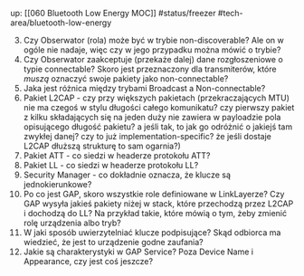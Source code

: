 up: [[060 Bluetooth Low Energy MOC]]
#status/freezer 
#tech-area/bluetooth-low-energy  

3. Czy Obserwator (rola) może być w trybie non-discoverable? Ale on w ogóle nie nadaje, więc czy w jego przypadku można mówić o trybie?
4. Czy Obserwator zaakceptuje (przekaże dalej) dane rozgłoszeniowe o typie connectable? Skoro jest przeznaczony dla transmiterów, które *muszą* oznaczyć swoje pakiety jako non-connectable?
6. Jaka jest różnica między trybami Broadcast a Non-connectable?
7. Pakiet L2CAP - czy przy większych pakietach (przekraczających MTU) nie ma czegoś w stylu długości całego komunikatu? czy pierwszy pakiet z kilku składających się na jeden duży nie zawiera w payloadzie pola opisującego długość pakietu? a jeśli tak, to jak go odróżnić o jakiejś tam zwykłej danej? czy to już implementation-specific? że jeśli dostaje L2CAP dłuższą strukturę  to sam ogarnia?)
8. Pakiet ATT - co siedzi w headerze protokołu ATT?
9. Pakiet LL - co siedzi w headerze protokołu LL?
10. Security Manager - co dokładnie oznacza, że klucze są jednokierunkowe?
11. Po co jest GAP, skoro wszystkie role definiowane w LinkLayerze? Czy GAP wysyła jakieś pakiety niżej w stack, które przechodzą przez L2CAP i dochodzą do LL? Na przykład takie, które mówią o tym, żeby zmienić rolę urządzenia albo tryb?
12. W jaki sposób uwierzytelniać klucze podpisujące? Skąd odbiorca ma wiedzieć, że jest to urządzenie godne zaufania?
13. Jakie są charakterystyki w GAP Service? Poza Device Name i Appearance, czy jest coś jeszcze?
